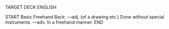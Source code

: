 TARGET DECK
ENGLISH

START
Basic
Freehand
Back: —adj. (of a drawing etc.) Done without special instruments. —adv. In a freehand manner.
END
